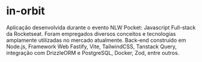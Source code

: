 # in-orbit
Aplicação desenvolvida durante o evento NLW Pocket: Javascript Full-stack da Rocketseat. Foram empregados diversos conceitos e tecnologias amplamente utilizadas no mercado atualmente. Back-end construído em Node.js, Framework Web Fastify, Vite, TailwindCSS, Tanstack Query, integração com DrizzleORM e PostgreSQL, Docker, Zod, entre outros.
